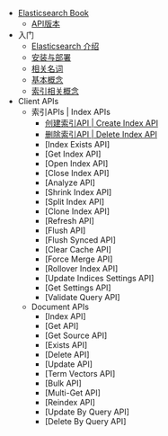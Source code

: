 <!-- docs/_sidebar.md -->

* [Elasticsearch Book](/)
  * [API版本](/version)
* 入门
  * [Elasticsearch 介绍](/notes/es_basic)
  * [安装与部署](/notes/es_setup)
  * [相关名词](/notes/es_noun)
  * [基本概念](/notes/es_contents)
  * [索引相关概念](/notes/index_contents)
* Client APIs
  * 索引APIs | Index APIs
    * [创建索引API | Create Index API](/apis/index/create_index)
    * [删除索引API | Delete Index API](/apis/index/delete_index)
    * [Index Exists API]
    * [Get Index API]
    * [Open Index API]
    * [Close Index API]
    * [Analyze API]
    * [Shrink Index API]
    * [Split Index API]
    * [Clone Index API]
    * [Refresh API]
    * [Flush API]
    * [Flush Synced API]
    * [Clear Cache API]
    * [Force Merge API]
    * [Rollover Index API]
    * [Update Indices Settings API]
    * [Get Settings API]
    * [Validate Query API]
  * Document APIs
    * [Index API]
    * [Get API]
    * [Get Source API]
    * [Exists API]
    * [Delete API]
    * [Update API]
    * [Term Vectors API]
    * [Bulk API]
    * [Multi-Get API]
    * [Reindex API]
    * [Update By Query API]
    * [Delete By Query API]
